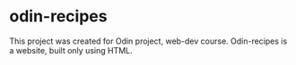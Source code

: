 # odin-recipes
This project was created for Odin project, web-dev course.
Odin-recipes is a website, built only using HTML.
